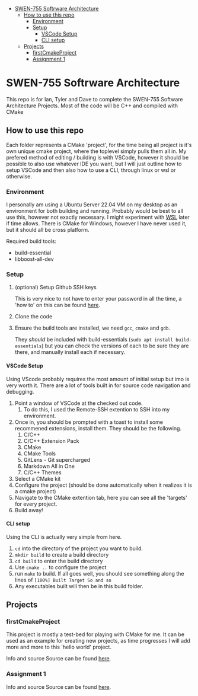 - [SWEN-755 Softrware Architecture](#swen-755-softrware-architecture)
  - [How to use this repo](#how-to-use-this-repo)
    - [Environment](#environment)
    - [Setup](#setup)
      - [VSCode Setup](#vscode-setup)
      - [CLI setup](#cli-setup)
  - [Projects](#projects)
    - [firstCmakeProject](#firstcmakeproject)
    - [Assignment 1](#assignment-1)


# SWEN-755 Softrware Architecture
This repo is for Ian, Tyler and Dave to complete the SWEN-755 Software Architecture Projects. Most of the code will be C++ and compiled with CMake
## How to use this repo
Each folder represents a CMake 'project', for the time being all project is it's own unique cmake project, where the toplevel simply pulls them all in. My prefered method of editing / building is with VSCode, however it should be possible to also use whatever IDE you want, but I will just outline how to setup VSCode and then also how to use a CLI, through linux or wsl or otherwise.

### Environment
I personally am using a Ubuntu Server 22.04 VM on my desktop as an environment for both building and running. Probably would be best to all use this, however not exactly necessary. I might experiment with [WSL](https://docs.microsoft.com/en-us/windows/wsl/about) later if time allows. There is CMake for Windows, however I have never used it, but it should all be cross platform.

Required build tools:
* build-essential
* libboost-all-dev

### Setup
1. (optional) Setup Github SSH keys
   
   This is very nice to not have to enter your password in all the time, a 'how to' on this can be found [here](https://docs.github.com/en/authentication/connecting-to-github-with-ssh).
2.  Clone the code
3.  Ensure the build tools are installed, we need `gcc`, `cmake` and `gdb`. 
   
    They *should* be included with build-essentials (`sudo apt install build-essentials`) but you can check the versions of each to be sure they are there, and manually install each if necessary.
#### VSCode Setup
Using VScode probably requires the most amount of initial setup but imo is very worth it. There are a lot of tools built in for source code navigation and debugging.
1. Point a window of VSCode at the checked out code.
   1. To do this, I used the Remote-SSH extention to SSH into my environment.
2. Once in, you should be prompted with a toast to install some recommened extensions, install them. They should be the following.
   1. C/C++
   2. C/C++ Extension Pack
   3. CMake
   4. CMake Tools
   5. GitLens - Git supercharged
   6. Markdown All in One
   7. C/C++ Themes
3. Select a CMake kit
4. Configure the project (should be done automatically when it realizes it is a cmake project)
5. Navigate to the CMake extention tab, here you can see all the 'targets' for every project. 
6. Build away!

#### CLI setup
Using the CLI is actually very simple from here. 
1. `cd` into the directory of the project you want to build.
2. `mkdir build` to create a build directory
3. `cd build` to enter the build directory
4. Use `cmake ..` to configure the project
5. run `make` to build. If all goes well, you should see something along the lines of `[100%] Built Target So and so`
6. Any executables built will then be in this build folder. 

## Projects
### firstCmakeProject
This project is mostly a test-bed for playing with CMake for me. It can be used as an example for creating new projects, as time progresses I will add more and more to this 'hello world' project.

Info and source Source can be found [here](firstCmakeProject).

### Assignment 1

Info and source Source can be found [here](Assignment1).
